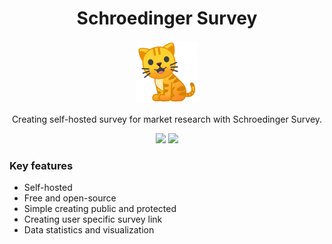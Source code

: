 
<h1 align="center">Schroedinger Survey</h1>

<p align="center">
  <img alt="schroedinger-survey" src="./docs/logo.png" width="100" />
</p>

<p align="center">
  Creating self-hosted survey for market research with Schroedinger Survey. 
</p>

<p align="center">
  <img src="https://gitlab.com/Schroedinger1/backend/badges/master/pipeline.svg"/>
  <img src="https://gitlab.com/Schroedinger1/backend/badges/master/coverage.svg"/>
</p>

### Key features
- Self-hosted
- Free and open-source
- Simple creating public and protected
- Creating user specific survey link
- Data statistics and visualization